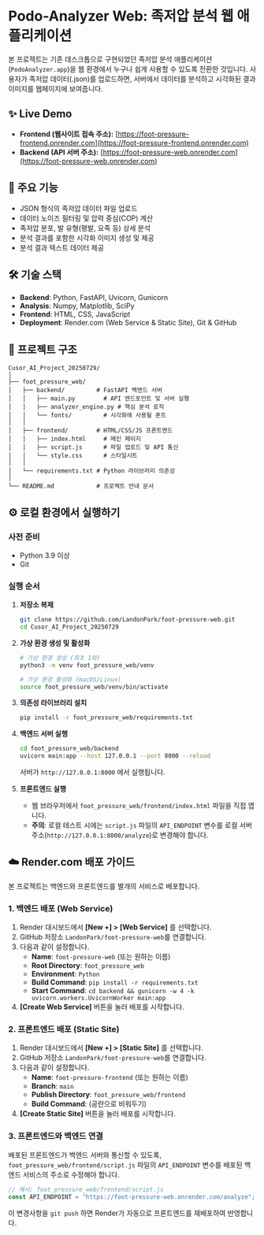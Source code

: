 # Podo-Analyzer Web: 족저압 분석 웹 애플리케이션

본 프로젝트는 기존 데스크톱으로 구현되었던 족저압 분석 애플리케이션(`PodoAnalyzer.app`)을 웹 환경에서 누구나 쉽게 사용할 수 있도록 전환한 것입니다. 사용자가 족저압 데이터(.json)를 업로드하면, 서버에서 데이터를 분석하고 시각화된 결과 이미지를 웹페이지에 보여줍니다.

## ✨ Live Demo

*   **Frontend (웹사이트 접속 주소):** [https://foot-pressure-frontend.onrender.com](https://foot-pressure-frontend.onrender.com)
*   **Backend (API 서버 주소):** [https://foot-pressure-web.onrender.com](https://foot-pressure-web.onrender.com)

## 🚀 주요 기능

*   JSON 형식의 족저압 데이터 파일 업로드
*   데이터 노이즈 필터링 및 압력 중심(COP) 계산
*   족저압 분포, 발 유형(평발, 요족 등) 상세 분석
*   분석 결과를 포함한 시각화 이미지 생성 및 제공
*   분석 결과 텍스트 데이터 제공

## 🛠️ 기술 스택

*   **Backend**: Python, FastAPI, Uvicorn, Gunicorn
*   **Analysis**: Numpy, Matplotlib, SciPy
*   **Frontend**: HTML, CSS, JavaScript
*   **Deployment**: Render.com (Web Service & Static Site), Git & GitHub

## 📂 프로젝트 구조

```
Cusor_AI_Project_20250729/
│
├── foot_pressure_web/
│   ├── backend/         # FastAPI 백엔드 서버
│   │   ├── main.py        # API 엔드포인트 및 서버 실행
│   │   ├── analyzer_engine.py # 핵심 분석 로직
│   │   └── fonts/         # 시각화에 사용될 폰트
│   │
│   ├── frontend/        # HTML/CSS/JS 프론트엔드
│   │   ├── index.html     # 메인 페이지
│   │   ├── script.js      # 파일 업로드 및 API 통신
│   │   └── style.css      # 스타일시트
│   │
│   └── requirements.txt # Python 라이브러리 의존성
│
└── README.md            # 프로젝트 안내 문서
```

## ⚙️ 로컬 환경에서 실행하기

### 사전 준비

*   Python 3.9 이상
*   Git

### 실행 순서

1.  **저장소 복제**
    ```bash
    git clone https://github.com/LandonPark/foot-pressure-web.git
    cd Cusor_AI_Project_20250729
    ```

2.  **가상 환경 생성 및 활성화**
    ```bash
    # 가상 환경 생성 (최초 1회)
    python3 -m venv foot_pressure_web/venv

    # 가상 환경 활성화 (macOS/Linux)
    source foot_pressure_web/venv/bin/activate
    ```

3.  **의존성 라이브러리 설치**
    ```bash
    pip install -r foot_pressure_web/requirements.txt
    ```

4.  **백엔드 서버 실행**
    ```bash
    cd foot_pressure_web/backend
    uvicorn main:app --host 127.0.0.1 --port 8000 --reload
    ```
    서버가 `http://127.0.0.1:8000` 에서 실행됩니다.

5.  **프론트엔드 실행**
    *   웹 브라우저에서 `foot_pressure_web/frontend/index.html` 파일을 직접 엽니다.
    *   **주의**: 로컬 테스트 시에는 `script.js` 파일의 `API_ENDPOINT` 변수를 로컬 서버 주소(`http://127.0.0.1:8000/analyze`)로 변경해야 합니다.

## ☁️ Render.com 배포 가이드

본 프로젝트는 백엔드와 프론트엔드를 별개의 서비스로 배포합니다.

### 1. 백엔드 배포 (Web Service)

1.  Render 대시보드에서 **[New +] > [Web Service]** 를 선택합니다.
2.  GitHub 저장소 `LandonPark/foot-pressure-web`를 연결합니다.
3.  다음과 같이 설정합니다.
    *   **Name**: `foot-pressure-web` (또는 원하는 이름)
    *   **Root Directory**: `foot_pressure_web`
    *   **Environment**: `Python`
    *   **Build Command**: `pip install -r requirements.txt`
    *   **Start Command**: `cd backend && gunicorn -w 4 -k uvicorn.workers.UvicornWorker main:app`
4.  **[Create Web Service]** 버튼을 눌러 배포를 시작합니다.

### 2. 프론트엔드 배포 (Static Site)

1.  Render 대시보드에서 **[New +] > [Static Site]** 를 선택합니다.
2.  GitHub 저장소 `LandonPark/foot-pressure-web`를 연결합니다.
3.  다음과 같이 설정합니다.
    *   **Name**: `foot-pressure-frontend` (또는 원하는 이름)
    *   **Branch**: `main`
    *   **Publish Directory**: `foot_pressure_web/frontend`
    *   **Build Command**: (공란으로 비워두기)
4.  **[Create Static Site]** 버튼을 눌러 배포를 시작합니다.

### 3. 프론트엔드와 백엔드 연결

배포된 프론트엔드가 백엔드 서버와 통신할 수 있도록, `foot_pressure_web/frontend/script.js` 파일의 `API_ENDPOINT` 변수를 배포된 백엔드 서비스의 주소로 수정해야 합니다.

```javascript
// 예시: foot_pressure_web/frontend/script.js
const API_ENDPOINT = "https://foot-pressure-web.onrender.com/analyze";
```

이 변경사항을 `git push` 하면 Render가 자동으로 프론트엔드를 재배포하여 반영합니다.
